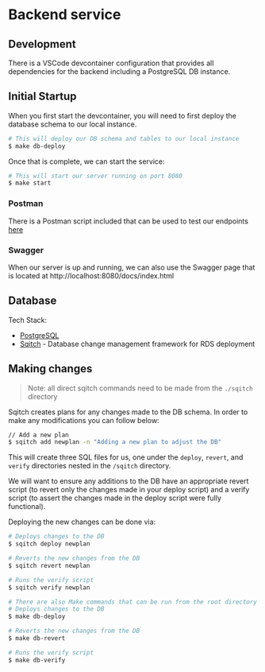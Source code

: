 # Backend service

## Development

There is a VSCode devcontainer configuration that provides all dependencies for the backend including a PostgreSQL DB instance.

## Initial Startup

When you first start the devcontainer, you will need to first deploy the database schema to our local instance.

```bash
# This will deploy our DB schema and tables to our local instance
$ make db-deploy
```

Once that is complete, we can start the service:

```bash
# This will start our server running on port 8080
$ make start
```

### Postman

There is a Postman script included that can be used to test our endpoints [here](./integra-partners-backend.postman_collection.json)

### Swagger

When our server is up and running, we can also use the Swagger page that is located at http://localhost:8080/docs/index.html

## Database

Tech Stack:

- [PostgreSQL](https://www.postgresql.org/)
- [Sqitch](https://sqitch.org/) - Database change management framework for RDS deployment

## Making changes

>Note: all direct sqitch commands need to be made from the `./sqitch` directory

Sqitch creates plans for any changes made to the DB schema. In order to make any modifications you can follow below:

```bash
// Add a new plan
$ sqitch add newplan -n "Adding a new plan to adjust the DB"
```

This will create three SQL files for us, one under the `deploy`, `revert`, and `verify` directories nested in the `/sqitch` directory.

We will want to ensure any additions to the DB have an appropriate revert script (to revert only the changes made in your deploy script) and a verify script (to assert the changes made in the deploy script were fully functional).

Deploying the new changes can be done via:

```bash
# Deploys changes to the DB
$ sqitch deploy newplan

# Reverts the new changes from the DB
$ sqitch revert newplan

# Runs the verify script
$ sqitch verify newplan

# There are also Make commands that can be run from the root directory
# Deploys changes to the DB
$ make db-deploy

# Reverts the new changes from the DB
$ make db-revert

# Runs the verify script
$ make db-verify
```

